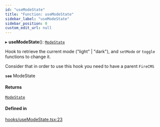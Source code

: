 ```yaml
---
id: "useModeState"
title: "Function: useModeState"
sidebar_label: "useModeState"
sidebar_position: 0
custom_edit_url: null
---
```


▸ **useModeState**(): [`ModeState`](../interfaces/ModeState)

Hook to retrieve the current mode ("light" | "dark"), and `setMode`
or `toggle` functions to change it.

Consider that in order to use this hook you need to have a parent
`FireCMS`

**`see`** ModeState

#### Returns

[`ModeState`](../interfaces/ModeState)

#### Defined in

[hooks/useModeState.tsx:23](https://github.com/Camberi/firecms/blob/2d60fba/src/hooks/useModeState.tsx#L23)
